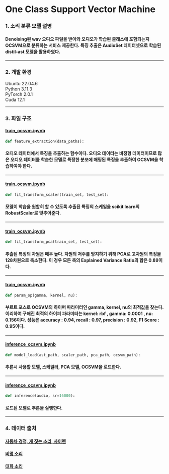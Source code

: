 # One Class Support Vector Machine
### 1. 소리 분류 모델 설명
#### Denoising된 wav 오디오 파일을 받아와 오디오가 학습된 클래스에 포함되는지 OCSVM으로 분류하는 서비스 제공한다. 특징 추출은 AudioSet 데이터셋으로 학습된 distil-ast 모델을 활용하였다.
---
### 2. 개발 환경
Ubuntu 22.04.6  
Python 3.11.3  
PyTorch 2.0.1  
Cuda 12.1

---
### 3. 파일 구조
#### [train_ocsvm.ipynb](https://github.com/KOBOT-BOARD12/seeyoursound-model-serving/blob/feature/ocsvm-train-inference/one_class_classification/train_ocsvm.ipynb)
 ```python
def feature_extraction(data_paths):
 ```
#### 오디오 데이터에서 특징을 추출하는 함수이다. 오디오 데이터는 비정형 데이터이므로 많은 오디오 데이터를 학습한 모델로 특정한 분포에 매핑된 특징을 추출하여 OCSVM을 학습하여야 한다.
---
#### [train_ocsvm.ipynb](https://github.com/KOBOT-BOARD12/seeyoursound-model-serving/blob/feature/ocsvm-train-inference/one_class_classification/train_ocsvm.ipynb)

 ```python
def fit_transform_scaler(train_set, test_set):
 ```
 
#### 모델이 학습을 원할히 할 수 있도록 추출된 특징의 스케일을 scikit learn의 RobustScaler로 맞추어준다.
---
#### [train_ocsvm.ipynb](https://github.com/KOBOT-BOARD12/seeyoursound-model-serving/blob/feature/ocsvm-train-inference/one_class_classification/train_ocsvm.ipynb)

 ```python
def fit_transform_pca(train_set, test_set):
 ```
#### 추출된 특징의 차원은 매우 높다. 차원의 저주를 방지하기 위해 PCA로 고차원의 특징을 128차원으로 축소한다. 이 경우 모든 축의 **Explained Variance Ratio**의 합은 0.89이다.
---
#### [train_ocsvm.ipynb](https://github.com/KOBOT-BOARD12/seeyoursound-model-serving/blob/feature/ocsvm-train-inference/one_class_classification/train_ocsvm.ipynb)

 ```python
def param_op(gamma, kernel, nu):
 ```
#### 부르트 포스로 OCSVM의 하이퍼 파라미터인 gamma, kernel, nu의 최적값을 찾는다. 이리하여 구해진 최적의 하이퍼 파라미터는 kernel: rbf , gamma: 0.0001 , nu: 0.156이다. 성능은 accuracy : 0.94, recall : 0.97, precision : 0.92, F1 Score : 0.95이다.
---
#### [inference_ocsvm.ipynb](https://github.com/KOBOT-BOARD12/seeyoursound-model-serving/blob/feature/ocsvm-train-inference/one_class_classification/train_ocsvm.ipynb)

 ```python
def model_load(ast_path, scaler_path, pca_path, ocsvm_path):
 ```
#### 추론시 사용할 모델, 스케일러, PCA 모델, OCSVM을 로드한다.
---
#### [inference_ocsvm.ipynb](https://github.com/KOBOT-BOARD12/seeyoursound-model-serving/blob/feature/ocsvm-train-inference/one_class_classification/train_ocsvm.ipynb)

 ```python
def inference(audio, sr=16000):
 ```
#### 로드된 모델로 추론을 실행한다.
---
### 4. 데이터 출처
#### [자동차 경적, 개 짖는 소리, 사이렌](https://www.aihub.or.kr/aihubdata/data/view.do?currMenu=115&topMenu=100&aihubDataSe=realm&dataSetSn=585)

#### [비명 소리](https://zenodo.org/record/4844825#.YNv3h-gzZPY)

#### [대화 소리](https://www.aihub.or.kr/aihubdata/data/view.do?currMenu=115&topMenu=100&aihubDataSe=realm&dataSetSn=568)
